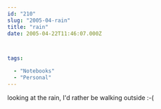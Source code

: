 ```yaml
---
id: "210"
slug: "2005-04-rain"
title: "rain"
date: 2005-04-22T11:46:07.000Z



tags:

  - "Notebooks"
  - "Personal"
---
```

<div class="sqs-html-content">
  <p>looking at the rain, I'd rather be walking outside :-(</p>
</div>
